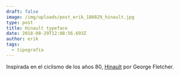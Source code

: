 ```yaml
---
draft: false
image: /img/uploads/post_erik_180829_hinault.jpg
type: post
title: Hinault typeface
date: 2018-08-29T12:08:56.693Z
author: erik
tags:
  - tipografía
---
```

Inspirada en el ciclismo de los años 80, [Hinault](https://georgefletcher.co/) por George Fletcher.
